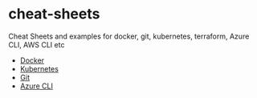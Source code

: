 # cheat-sheets
Cheat Sheets and examples for docker, git, kubernetes, terraform, Azure CLI, AWS CLI etc

- [Docker](/CheatSheet_Docker.md)
- [Kubernetes](CheatSheet_Kubernetes.md)
- [Git](CheatSheet_git.md)
- [Azure CLI](azure-cli-example.md)

